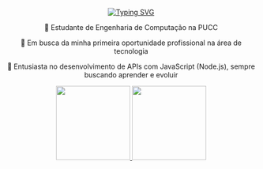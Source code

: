 <p align="center">
  <a href="https://git.io/typing-svg">
    <img src="https://readme-typing-svg.demolab.com?font=Fira+Code&weight=600&size=25&pause=1000&color=ffffff&random=false&width=435&height=40&lines=Ol%C3%A1%2C+eu+sou+o+Luís+Guilherme!+%E2%98%95%F0%9F%92%BB%F0%9F%8C%9" alt="Typing SVG">
  </a>
</p>

<div align="center">
  
🔭 Estudante de Engenharia de Computação na PUCC

🌱 Em busca da minha primeira oportunidade profissional na área de tecnologia

💬 Entusiasta no desenvolvimento de APIs com JavaScript (Node.js), sempre buscando aprender e evoluir

</div>
<div align="center">
  <a href="https://github.com/LuisGuilhermePilotto">
  <img height="150em" src="https://github-readme-stats.vercel.app/api?username=LuisGuilhermePilotto&show_icons=true&theme=dark&include_all_commits=true&count_private=true"/>
  <img height="150em" src="https://github-readme-stats.vercel.app/api/top-langs/?username=LuisGuilhermePilotto&layout=compact&langs_count=7&theme=dark"/>
</div>
